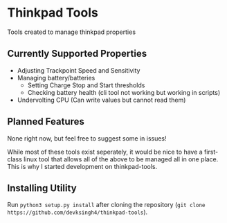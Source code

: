 # Thinkpad Tools
Tools created to manage thinkpad properties

## Currently Supported Properties
* Adjusting Trackpoint Speed and Sensitivity
* Managing battery/batteries
  * Setting Charge Stop and Start thresholds
  * Checking battery health (cli tool not working but working in scripts)
* Undervolting CPU (Can write values but cannot read them)

## Planned Features
None right now, but feel free to suggest some in issues!

While most of these tools exist seperately, it would be nice to have a first-class linux tool that allows all of the above to be managed all in one place. This is why I started development on thinkpad-tools. 

## Installing Utility
Run `python3 setup.py install` after cloning the repository (`git clone https://github.com/devksingh4/thinkpad-tools`). 
